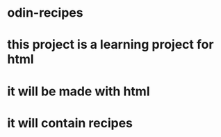 # odin-recipes
# this project is a learning project for html
# it will be made with html
# it will contain recipes